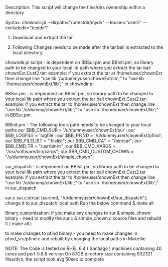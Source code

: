 Description:
    This script will change the files/dirs ownership within a directory

Syntax:
    chowndir.pl --dirpath="/u/testdir/mydir" --touser="user2" --excludedir="testdir1"

1. Download and extract the tar


2. Following Changes needs to be made after the tar ball is extracted to the local directory:

chowndir.pl script -  is dependent on BBSur.pm and BBInit.pm, so library path to be changed to your local lib path where you extract the tar ball chownExt.Cust2.tar:
example: if you extract the tar at  /home/user/chownExt then change line "use lib '/u/dummyuser/chownExt/lib';" to "use lib '/home/user/chownExt/lib';" in chowndir.pl

BBSur.pm -  is dependent on  BBInit.pm, so library path to be changed to your local lib path where you extract the tar ball chownExt.Cust2.tar:
example: if you extract the tar to /home/user/chownExt then change line "use lib '/u/dummy/chownExt/lib';" to "use lib '/home/user/chownExt/lib';" in BBSur.pm
 
BBInit.pm -
The following tools path needs to be changed to your local paths 
our $BB_CMD_SUR = '/u/dummyuser/chownExt/sur';
our $BB_LOGFILE = 'logfile';
our $BB_PFIND = '/u/dummyuser/chownExt/pfind';  
our $BB_FILELIST                   = ".filelist";
our $BB_CMD_CAT                    = "/bin/cat";
our $BB_CMD_TR                     = "/usr/bin/tr";
our $BB_CMD_XARGS                  = "/usr/software/bin/xargs";
our $BB_CMD_CUSTOM_CHOWN           = "/u/dummyuser/chownExt/simple_chown";


sur_dispatch -  is dependent on  BBInit.pm, so library path to be changed to your local lib path where you extract the tar ball chownExt.Cust2.tar
example: if you extract the tar to /home/user/chownExt then change line "use lib '/u/dummy/chownExt/lib';" to "use lib '/home/user/chownExt/lib';" in sur_dispatch

sur.c
sur.c:strcat (surcmd, "/u/dummyuser/chownExt/sur_dispatch");
change it to sur_dispatch local path
Run the below command
$ make all

Binary customization:
 if you make any changes to sur  & simple_chown binary - need to modify the sur.c & simple_chown.c source files and rebuild it ( make all )

 to make changes to pfind binary - you need to make changes in pfind_src/pfind.c and rebuilt  by changing the local paths in Makefile 


NOTE:
The Code is tested on RHEL 6.4 ( Santiago ) machines containing 40 cores and perl-5.8.8 version
On 87GB directory size containing 932321 files/dirs, the script took avg 50sec to complete
